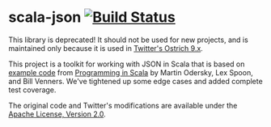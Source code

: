 # scala-json [![Build Status](https://secure.travis-ci.org/twitter/scala-json.png)](https://travis-ci.org/twitter/scala-json)

This library is deprecated! It should not be used for new projects, and is
maintained only because it is used in
[Twitter's Ostrich 9.x](https://github.com/twitter/ostrich).

This project is a toolkit for working with JSON in Scala that is based on
[example code](http://booksites.artima.com/programming_in_scala_2ed/examples/)
from [Programming in Scala](http://www.artima.com/shop/programming_in_scala_2ed)
by Martin Odersky, Lex Spoon, and Bill Venners. We've tightened up some edge
cases and added complete test coverage.

The original code and Twitter's modifications are available under the
[Apache License, Version 2.0](http://www.apache.org/licenses/LICENSE-2.0).
